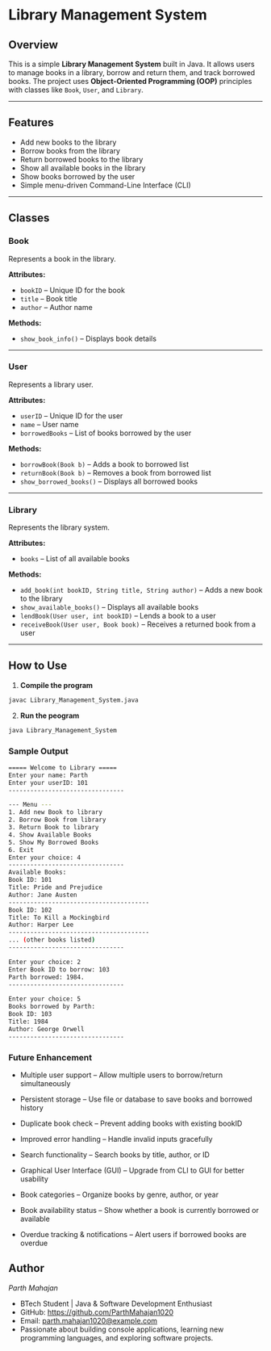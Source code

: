 # Library Management System

## Overview
This is a simple **Library Management System** built in Java. It allows users to manage books in a library, borrow and return them, and track borrowed books. The project uses **Object-Oriented Programming (OOP)** principles with classes like `Book`, `User`, and `Library`.

---

## Features

- Add new books to the library
- Borrow books from the library
- Return borrowed books to the library
- Show all available books in the library
- Show books borrowed by the user
- Simple menu-driven Command-Line Interface (CLI)

---

## Classes

### **Book**
Represents a book in the library.

**Attributes:**
- `bookID` – Unique ID for the book
- `title` – Book title
- `author` – Author name

**Methods:**
- `show_book_info()` – Displays book details

---

### **User**
Represents a library user.

**Attributes:**
- `userID` – Unique ID for the user
- `name` – User name
- `borrowedBooks` – List of books borrowed by the user

**Methods:**
- `borrowBook(Book b)` – Adds a book to borrowed list
- `returnBook(Book b)` – Removes a book from borrowed list
- `show_borrowed_books()` – Displays all borrowed books

---

### **Library**
Represents the library system.

**Attributes:**
- `books` – List of all available books

**Methods:**
- `add_book(int bookID, String title, String author)` – Adds a new book to the library
- `show_available_books()` – Displays all available books
- `lendBook(User user, int bookID)` – Lends a book to a user
- `receiveBook(User user, Book book)` – Receives a returned book from a user

---

## How to Use

1. **Compile the program**  
```bash
javac Library_Management_System.java
```
2. **Run the peogram**
```bash
java Library_Management_System
```

### **Sample Output**
```bash
===== Welcome to Library =====
Enter your name: Parth
Enter your userID: 101
--------------------------------

--- Menu ---
1. Add new Book to library
2. Borrow Book from library
3. Return Book to library
4. Show Available Books
5. Show My Borrowed Books
6. Exit
Enter your choice: 4
--------------------------------
Available Books:
Book ID: 101
Title: Pride and Prejudice
Author: Jane Austen
---------------------------------------
Book ID: 102
Title: To Kill a Mockingbird
Author: Harper Lee
---------------------------------------
... (other books listed)
--------------------------------

Enter your choice: 2
Enter Book ID to borrow: 103
Parth borrowed: 1984.
--------------------------------

Enter your choice: 5
Books borrowed by Parth:
Book ID: 103
Title: 1984
Author: George Orwell
--------------------------------
```

### **Future Enhancement**

- Multiple user support – Allow multiple users to borrow/return simultaneously

- Persistent storage – Use file or database to save books and borrowed history

- Duplicate book check – Prevent adding books with existing bookID

- Improved error handling – Handle invalid inputs gracefully

- Search functionality – Search books by title, author, or ID

- Graphical User Interface (GUI) – Upgrade from CLI to GUI for better usability

- Book categories – Organize books by genre, author, or year

- Book availability status – Show whether a book is currently borrowed or available

- Overdue tracking & notifications – Alert users if borrowed books are overdue

## Author

*Parth Mahajan*  
- BTech Student | Java & Software Development Enthusiast  
- GitHub: https://github.com/ParthMahajan1020  
- Email: parth.mahajan1020@example.com  
- Passionate about building console applications, learning new programming languages, and exploring software projects.
